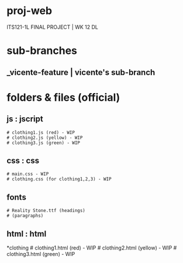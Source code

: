 # proj-web
  ITS121-1L FINAL PROJECT | WK 12 DL

# sub-branches
  ## _vicente-feature | vicente's sub-branch

# folders & files (official)
  ## js : jscript
    # clothing1.js (red) - WIP
    # clothing2.js (yellow) - WIP
    # clothing3.js (green) - WIP
  ## css : css
    # main.css - WIP
    # clothing.css (for clothing1,2,3) - WIP
  ## fonts
    # Reality Stone.ttf (headings)
    # (paragraphs)
  ## html : html
  *clothing
    # clothing1.html (red) - WIP
    # clothing2.html (yellow) - WIP
    # clothing3.html (green) - WIP